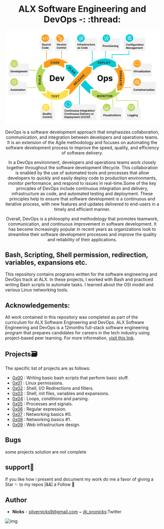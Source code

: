 <div align="center">
<h1> ALX Software Engineering and DevOps -: :thread:</h1>
</div>

</hr>

![GitHub Logo](./images/DevOps.png)
<div align="center">
DevOps is a software development approach that emphasizes collaboration, communication, and integration between developers and operations teams. It is an extension of the Agile methodology and focuses on automating the software development process to improve the speed, quality, and efficiency of software delivery.

In a DevOps environment, developers and operations teams work closely together throughout the software development lifecycle. This collaboration is enabled by the use of automated tools and processes that allow developers to quickly and easily deploy code to production environments, monitor performance, and respond to issues in real-time.Some of the key principles of DevOps include continuous integration and delivery, infrastructure as code, and automated testing and deployment. These principles help to ensure that software development is a continuous and iterative process, with new features and updates delivered to end-users in a timely and efficient manner.

Overall, DevOps is a philosophy and methodology that promotes teamwork, communication, and continuous improvement in software development. It has become increasingly popular in recent years as organizations look to streamline their software development processes and improve the quality and reliability of their applications.
</div>

## Bash, Scripting, Shell permission, redirection, variables, expansions etc.


This repository contains programs written for the software engineering and DevOps track at ALX. In these projects, I worked with Bash and practiced writing Bash scripts to automate tasks. I learned about the OSI model and various Linux networking tools. 




## Acknowledgements:
All work contained in this repository was completed as part of the curriculum for ALX Software Engineering and DevOps. 
ALX Software Engineering and DevOps is a 12months full-stack software engineering program that prepares candidates for careers in the tech industry using project-based peer learning. 
For more information, [visit this link](https://www.alxafrica.com/).

## Projects:card_file_box:
The specific list of projects are as follows:
- [0x00](./0x00-shell_basics) : Writing basic bash scripts that perform basic stuff.
- [0x01](./0x01-shell_permissions) : Linux permissions.
- [0x02](./0x02-shell_redirections) : Shell, I/O Redirections and filters.
- [0x03](./0x03-shell_variables_expansions) : Shell, init files, variables and expansions.
- [0x04](./0x04-loops_conditions_and_parsing) : Loops, conditions and parsing.
- [0x05](./0x05-processes_and_signals) : Processes and signals.
- [0x06](./0x06-regular_expressions) : Regular expression.
- [0x07](./0x07-networking_basics) : Networking basics #0.
- [0x08](./0x08-networking_basics_2) : Networking basics #1.
- [0x09](./0x09-web_infrastructure_design) : Web infrastructure design.

## Bugs
some projects solution are not complete 

## support🎉
If you like how i present and document my work do me a favor of giving a Star ✨ to my repos |&&| a Follow 👥

## Author
- **Nicks** - [silvernicks9@gmail.com](https://github.com/nickssilver) ~ [@_pronicks](https://twitter.com/_pronicks):Twitter

![img](https://assets.imaginablefutures.com/media/images/ALX_Logo.max-200x150.png)
